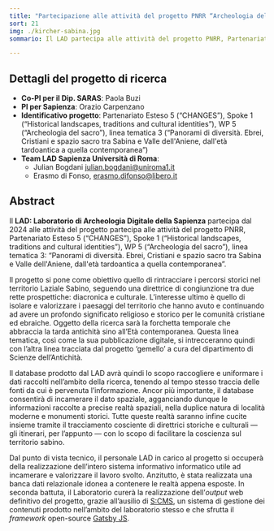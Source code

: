 ```yaml
---
title: "Partecipazione alle attività del progetto PNRR “Archeologia del sacro” (PE5, Spoke 1, WP 5, LT 3)"
sort: 21
img: ./kircher-sabina.jpg
sommario: Il LAD partecipa alle attività del progetto PNRR, Partenariato Esteso 5, Spoke 1 (“Historical landscapes, traditions and cultural identities”), WP 5 (“Archeologia del sacro”)

---
```


## Dettagli del progetto di ricerca

- **Co-PI per il Dip. SARAS**: Paola Buzi
- **PI per Sapienza**: Orazio Carpenzano
- **Identificativo progetto**: Partenariato Esteso 5 (“CHANGES”), Spoke 1 (“Historical landscapes, traditions and cultural identities”), WP 5 (“Archeologia del sacro”), linea tematica 3 (“Panorami di diversità. Ebrei, Cristiani e spazio sacro tra Sabina e Valle dell'Aniene, dall'età tardoantica a quella contemporanea”)
- **Team LAD Sapienza Università di Roma**:
  - Julian Bogdani [julian.bogdani@uniroma1.it](mailto:julian.bogdani@uniroma1.it)
  - Erasmo di Fonso, [erasmo.difonso@libero.it](mailto:erasmo.difonso@libero.it)


## Abstract

Il **LAD: Laboratorio di Archeologia Digitale della Sapienza** partecipa dal 2024 alle attività del progetto partecipa alle attività del progetto PNRR, Partenariato Esteso 5 (“CHANGES”), Spoke 1 (“Historical landscapes, traditions and cultural identities”), WP 5 (“Archeologia del sacro”), linea tematica 3: “Panorami di diversità. Ebrei, Cristiani e spazio sacro tra Sabina e Valle dell'Aniene, dall'età tardoantica a quella contemporanea”.

Il progetto si pone come obiettivo quello di rintracciare i percorsi storici nel territorio  Laziale Sabino, seguendo una direttrice di congiunzione tra due rette prospettiche: diacronica e culturale. L’interesse ultimo è quello di isolare e valorizzare i paesaggi del territorio che hanno avuto e continuando ad avere un profondo significato religioso e storico per le comunità cristiane ed ebraiche. Oggetto della ricerca sarà la forchetta temporale che abbraccia la tarda antichità sino all’Età contemporanea. Questa linea tematica, così come la sua pubblicazione digitale, si intrecceranno quindi con l’altra linea tracciata dal progetto ‘gemello’ a cura del dipartimento di Scienze dell’Antichità.

Il database prodotto dal LAD avrà quindi lo scopo raccogliere e uniformare i dati raccolti nell’ambito della ricerca, tenendo al tempo stesso traccia delle fonti da cui è pervenuta l’informazione. Ancor più importante, il database consentirà di incamerare il dato spaziale, agganciando dunque le informazioni raccolte a precise realtà spaziali, nella duplice natura di località moderne e monumenti storici.  Tutte queste realtà saranno infine cucite insieme tramite il tracciamento cosciente di direttrici storiche e culturali — gli itinerari, per l’appunto — con lo scopo di facilitare la coscienza sul territorio sabino.  

Dal punto di vista tecnico, il personale LAD in carico al progetto si occuperà della realizzazione dell’intero sistema informativo informatico utile ad incamerare e valorizzare il lavoro svolto. Anzitutto, è stata realizzata una banca dati relazionale idonea a contenere le realtà appena esposte. In seconda battuta, il Laboratorio curerà la realizzazione dell’_output_ web definitivo del progetto, grazie all’ausilio di [S:CMS](https://github.com/lab-archeologia-digitale/sCMS), un sistema di gestione dei contenuti prodotto nell’ambito del laboratorio stesso e che sfrutta il _framework_ open-source [Gatsby JS](https://www.gatsbyjs.com/).